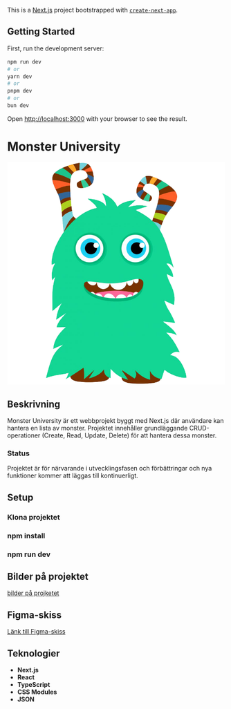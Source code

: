 This is a [Next.js](https://nextjs.org/) project bootstrapped with [`create-next-app`](https://github.com/vercel/next.js/tree/canary/packages/create-next-app).

## Getting Started

First, run the development server:

```bash
npm run dev
# or
yarn dev
# or
pnpm dev
# or
bun dev
```

Open [http://localhost:3000](http://localhost:3000) with your browser to see the result.

# Monster University

![Monster University](src/assets/Cute-Monster-PNG-Free-Image.png)

## Beskrivning
Monster University är ett webbprojekt byggt med Next.js där användare kan hantera en lista av monster. Projektet innehåller grundläggande CRUD-operationer (Create, Read, Update, Delete) för att hantera dessa monster.

### Status
Projektet är för närvarande i utvecklingsfasen och förbättringar och nya funktioner kommer att läggas till kontinuerligt.

## Setup

### Klona projektet
### npm install
### npm run dev

## Bilder på projektet
[bilder på projketet](src/assets/Skärmbild%202024-04-24%20102747.png)

## Figma-skiss

[Länk till Figma-skiss](FIGMA_LÄNK)

## Teknologier
- **Next.js** 
- **React**
- **TypeScript**
- **CSS Modules**
- **JSON**

